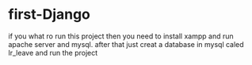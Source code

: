 # first-Django

if you what ro run this project then you need to install xampp and run apache server and mysql.
after that just creat a database in mysql caled lr_leave and run the project 


